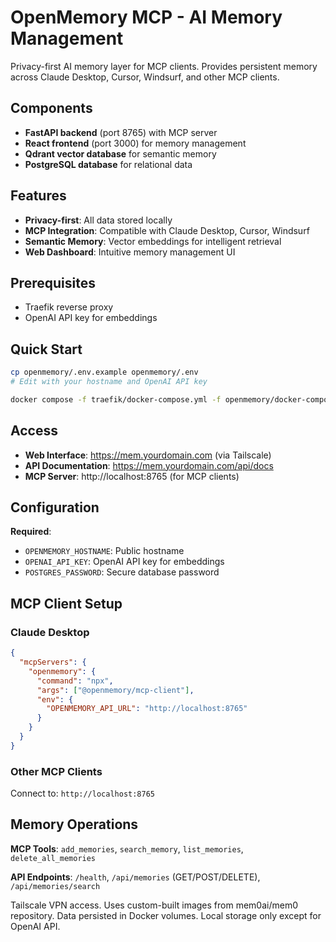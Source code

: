 # OpenMemory MCP - AI Memory Management

Privacy-first AI memory layer for MCP clients. Provides persistent memory across Claude Desktop, Cursor, Windsurf, and other MCP clients.

## Components
- **FastAPI backend** (port 8765) with MCP server
- **React frontend** (port 3000) for memory management
- **Qdrant vector database** for semantic memory
- **PostgreSQL database** for relational data

## Features
- **Privacy-first**: All data stored locally
- **MCP Integration**: Compatible with Claude Desktop, Cursor, Windsurf
- **Semantic Memory**: Vector embeddings for intelligent retrieval
- **Web Dashboard**: Intuitive memory management UI

## Prerequisites
- Traefik reverse proxy
- OpenAI API key for embeddings

## Quick Start

```bash
cp openmemory/.env.example openmemory/.env
# Edit with your hostname and OpenAI API key

docker compose -f traefik/docker-compose.yml -f openmemory/docker-compose.yml up -d
```

## Access
- **Web Interface**: https://mem.yourdomain.com (via Tailscale)
- **API Documentation**: https://mem.yourdomain.com/api/docs
- **MCP Server**: http://localhost:8765 (for MCP clients)

## Configuration

**Required**:
- `OPENMEMORY_HOSTNAME`: Public hostname
- `OPENAI_API_KEY`: OpenAI API key for embeddings
- `POSTGRES_PASSWORD`: Secure database password

## MCP Client Setup

### Claude Desktop
```json
{
  "mcpServers": {
    "openmemory": {
      "command": "npx",
      "args": ["@openmemory/mcp-client"],
      "env": {
        "OPENMEMORY_API_URL": "http://localhost:8765"
      }
    }
  }
}
```

### Other MCP Clients
Connect to: `http://localhost:8765`

## Memory Operations

**MCP Tools**: `add_memories`, `search_memory`, `list_memories`, `delete_all_memories`

**API Endpoints**: `/health`, `/api/memories` (GET/POST/DELETE), `/api/memories/search`

Tailscale VPN access. Uses custom-built images from mem0ai/mem0 repository. Data persisted in Docker volumes. Local storage only except for OpenAI API.